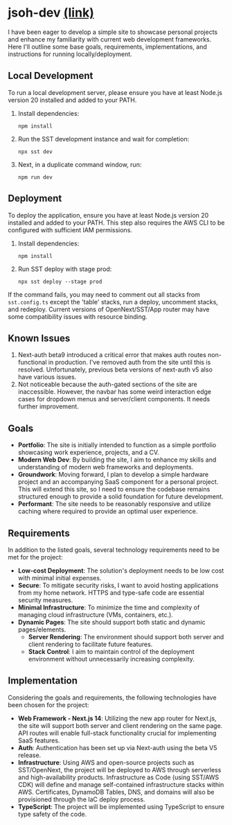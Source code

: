
# jsoh-dev  [(link)](https://www.jsohdev.com)

I have been eager to develop a simple site to showcase personal projects and enhance my familiarity with current web development frameworks. Here I'll outline some base goals, requirements, implementations, and instructions for running locally/deployment.

## Local Development
To run a local development server, please ensure you have at least Node.js version 20 installed and added to your PATH.

1. Install dependencies:

    ```
    npm install
    ```

2. Run the SST development instance and wait for completion:

    ```
    npx sst dev
    ```

3. Next, in a duplicate command window, run:

    ```
    npm run dev
    ```

## Deployment
To deploy the application, ensure you have at least Node.js version 20 installed and added to your PATH. This step also requires the AWS CLI to be configured with sufficient IAM permissions.

1. Install dependencies:

    ```
    npm install
    ```

2. Run SST deploy with stage prod:

    ```
    npx sst deploy --stage prod
    ```

If the command fails, you may need to comment out all stacks from `sst.config.ts` except the 'table' stacks, run a deploy, uncomment stacks, and redeploy. Current versions of OpenNext/SST/App router may have some compatibility issues with resource binding.

## Known Issues

1. Next-auth beta9 introduced a critical error that makes auth routes non-functional in production. I've removed auth from the site until this is resolved. Unfortunately, previous beta versions of next-auth v5 also have various issues.
2. Not noticeable because the auth-gated sections of the site are inaccessible. However, the navbar has some weird interaction edge cases for dropdown menus and server/client components. It needs further improvement.

## Goals
- **Portfolio**: The site is initially intended to function as a simple portfolio showcasing work experience, projects, and a CV.
- **Modern Web Dev**: By building the site, I aim to enhance my skills and understanding of modern web frameworks and deployments.
- **Groundwork**: Moving forward, I plan to develop a simple hardware project and an accompanying SaaS component for a personal project. This will extend this site, so I need to ensure the codebase remains structured enough to provide a solid foundation for future development.
- **Performant**: The site needs to be reasonably responsive and utilize caching where required to provide an optimal user experience.

## Requirements
In addition to the listed goals, several technology requirements need to be met for the project:

- **Low-cost Deployment**: The solution's deployment needs to be low cost with minimal initial expenses.
- **Secure**: To mitigate security risks, I want to avoid hosting applications from my home network. HTTPS and type-safe code are essential security measures.
- **Minimal Infrastructure**: To minimize the time and complexity of managing cloud infrastructure (VMs, containers, etc.).
- **Dynamic Pages**: The site should support both static and dynamic pages/elements.
  - **Server Rendering**: The environment should support both server and client rendering to facilitate future features.
  - **Stack Control**: I aim to maintain control of the deployment environment without unnecessarily increasing complexity.

## Implementation
Considering the goals and requirements, the following technologies have been chosen for the project:

- **Web Framework - Next.js 14**: Utilizing the new app router for Next.js, the site will support both server and client rendering on the same page. API routes will enable full-stack functionality crucial for implementing SaaS features.
- **Auth**: Authentication has been set up via Next-auth using the beta V5 release.
- **Infrastructure**: Using AWS and open-source projects such as SST/OpenNext, the project will be deployed to AWS through serverless and high-availability products. Infrastructure as Code (using SST/AWS CDK) will define and manage self-contained infrastructure stacks within AWS. Certificates, DynamoDB Tables, DNS, and domains will also be provisioned through the IaC deploy process.
- **TypeScript**: The project will be implemented using TypeScript to ensure type safety of the code.

